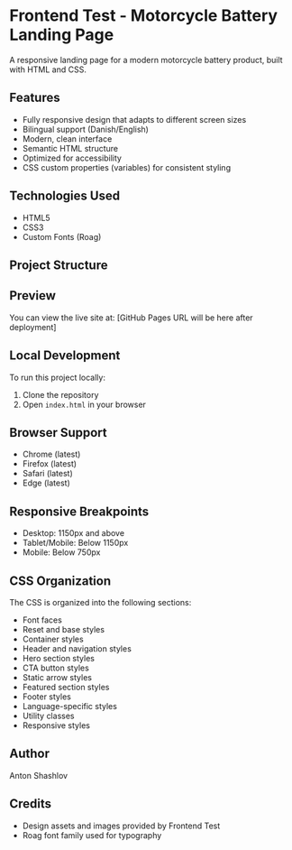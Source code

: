 # Frontend Test - Motorcycle Battery Landing Page

A responsive landing page for a modern motorcycle battery product, built with HTML and CSS.

## Features

-   Fully responsive design that adapts to different screen sizes
-   Bilingual support (Danish/English)
-   Modern, clean interface
-   Semantic HTML structure
-   Optimized for accessibility
-   CSS custom properties (variables) for consistent styling

## Technologies Used

-   HTML5
-   CSS3
-   Custom Fonts (Roag)

## Project Structure

## Preview

You can view the live site at: [GitHub Pages URL will be here after deployment]

## Local Development

To run this project locally:

1. Clone the repository
2. Open `index.html` in your browser

## Browser Support

-   Chrome (latest)
-   Firefox (latest)
-   Safari (latest)
-   Edge (latest)

## Responsive Breakpoints

-   Desktop: 1150px and above
-   Tablet/Mobile: Below 1150px
-   Mobile: Below 750px

## CSS Organization

The CSS is organized into the following sections:

-   Font faces
-   Reset and base styles
-   Container styles
-   Header and navigation styles
-   Hero section styles
-   CTA button styles
-   Static arrow styles
-   Featured section styles
-   Footer styles
-   Language-specific styles
-   Utility classes
-   Responsive styles

## Author

Anton Shashlov

## Credits

-   Design assets and images provided by Frontend Test
-   Roag font family used for typography
